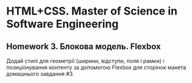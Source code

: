 # HTML+CSS. Master of Science in Software Engineering

## Homework 3. Блокова модель. Flexbox

Додай стилі для геометрії (ширини, відступи, поля і рамки) і позиціонування контенту за допомогою Flexbox для сторінок макета домашнього завдання #3.
